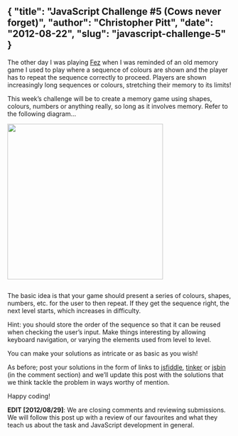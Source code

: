 {
	"title": "JavaScript Challenge #5 (Cows never forget)",
	"author": "Christopher Pitt",
	"date": "2012-08-22",
	"slug": "javascript-challenge-5"
}
---
The other day I was playing <a href="http://en.wikipedia.org/wiki/Fez_(video_game)">Fez</a> when I was reminded of an old memory game I used to play where a sequence of colours are shown and the player has to repeat the sequence correctly to proceed. Players are shown increasingly long sequences or colours, stretching their memory to its limits!

<!--more-->

This week’s challenge will be to create a memory game using shapes, colours, numbers or anything really, so long as it involves memory. Refer to the following diagram...

<div style="padding-bottom: 1em"><img src="http://mootools.net/blog/wp-content/uploads/2012/08/post6.png" alt="" width="350" height="350" class="alignnone size-full wp-image-1798" /></div>

The basic idea is that your game should present a series of colours, shapes, numbers, etc. for the user to then repeat. If they get the sequence right, the next level starts, which increases in difficulty.

Hint: you should store the order of the sequence so that it can be reused when checking the user’s input. Make things interesting by allowing keyboard navigation, or varying the elements used from level to level.

You can make your solutions as intricate or as basic as you wish!

As before; post your solutions in the form of links to <a href="http://jsfiddle.net/">jsfiddle</a>, <a href="http://tinker.io/">tinker</a> or <a href="http://jsbin.com/">jsbin</a> (in the comment section) and we’ll update this post with the solutions that we think tackle the problem in ways worthy of mention.

Happy coding!

<strong>EDIT [2012/08/29]</strong>: We are closing comments and reviewing submissions. We will follow this post up with a review of our favourites and what they teach us about the task and JavaScript development in general.
